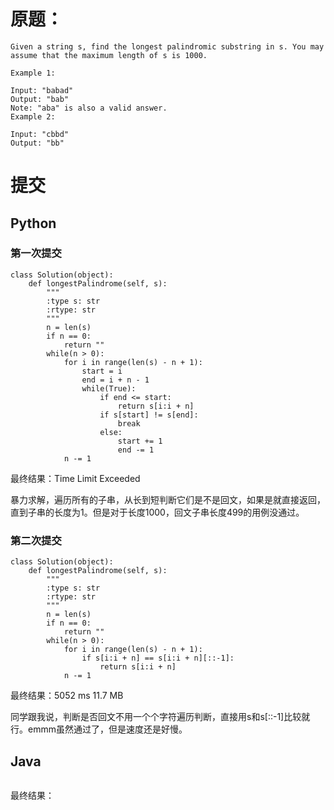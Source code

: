 # 原题：

```
Given a string s, find the longest palindromic substring in s. You may assume that the maximum length of s is 1000.

Example 1:

Input: "babad"
Output: "bab"
Note: "aba" is also a valid answer.
Example 2:

Input: "cbbd"
Output: "bb"
```

# 提交
## Python
### 第一次提交
```
class Solution(object):
    def longestPalindrome(self, s):
        """
        :type s: str
        :rtype: str
        """
        n = len(s)
        if n == 0:
            return ""
        while(n > 0):
            for i in range(len(s) - n + 1):
                start = i
                end = i + n - 1
                while(True):
                    if end <= start:
                        return s[i:i + n]
                    if s[start] != s[end]:
                        break
                    else:
                        start += 1
                        end -= 1
            n -= 1
```
最终结果：Time Limit Exceeded

暴力求解，遍历所有的子串，从长到短判断它们是不是回文，如果是就直接返回，直到子串的长度为1。但是对于长度1000，回文子串长度499的用例没通过。


### 第二次提交
```
class Solution(object):
    def longestPalindrome(self, s):
        """
        :type s: str
        :rtype: str
        """
        n = len(s)
        if n == 0:
            return ""
        while(n > 0):
            for i in range(len(s) - n + 1):
                if s[i:i + n] == s[i:i + n][::-1]:
                    return s[i:i + n]
            n -= 1
```
最终结果：5052 ms	11.7 MB

同学跟我说，判断是否回文不用一个个字符遍历判断，直接用s和s[::-1]比较就行。emmm虽然通过了，但是速度还是好慢。

## Java
```

```
最终结果：
